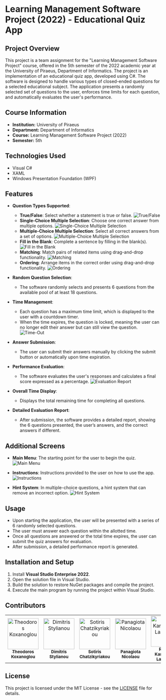 # Learning Management Software Project (2022) - Educational Quiz App

## Project Overview

This project is a team assignment for the "Learning Management Software Project" course, offered in the 5th semester of the 2022 academic year at the University of Piraeus, Department of Informatics. The project is an implementation of an educational quiz app, developed using C#. The software is designed to handle various types of closed-ended questions for a selected educational subject. The application presents a randomly selected set of questions to the user, enforces time limits for each question, and automatically evaluates the user's performance.

## Course Information

- **Institution:** University of Piraeus
- **Department:** Department of Informatics
- **Course:** Learning Management Software Project (2022)
- **Semester:** 5th

## Technologies Used

- Visual C#
- XAML
- Windows Presentation Foundation (WPF)

## Features

- **Question Types Supported**:
  - **True/False**: Select whether a statement is true or false.
    ![True/False](images/true-false.png)
  - **Single-Choice Multiple Selection**: Choose one correct answer from multiple options.
     ![Single-Choice Multiple Selection](images/single-choice-multiple-selection.png)
  - **Multiple-Choice Multiple Selection**: Select all correct answers from a set of options.
    ![Multiple-Choice Multiple Selection](images/multiple-choice-multiple-selection.png)
  - **Fill in the Blank**: Complete a sentence by filling in the blank(s).
    ![Fill in the Blank](images/fill-in-the-blanks.png)
  - **Matching**: Match pairs of related items using drag-and-drop functionality.
    ![Matching](images/matching.png)
  - **Ordering**: Arrange items in the correct order using drag-and-drop functionality.
    ![Ordering](images/ordering.png)

- **Random Question Selection**: 
  - The software randomly selects and presents 6 questions from the available pool of at least 18 questions.

- **Time Management**:
  - Each question has a maximum time limit, which is displayed to the user with a countdown timer.
  - When the time expires, the question is locked, meaning the user can no longer edit their answer but can still view the question.
    ![Time-Out](images/time-out.png)

- **Answer Submission**:
  - The user can submit their answers manually by clicking the submit button or automatically upon time expiration.

- **Performance Evaluation**:
  - The software evaluates the user's responses and calculates a final score expressed as a percentage.
    ![Evaluation Report](images/evalutation-report.png)

- **Overall Time Display**: 
  - Displays the total remaining time for completing all questions.

- **Detailed Evaluation Report**:
  - After submission, the software provides a detailed report, showing the 6 questions presented, the user’s answers, and the correct answers if different.

## Additional Screens

- **Main Menu**: The starting point for the user to begin the quiz.
  ![Main Menu](images/app-main-menu.png)
  
- **Instructions**: Instructions provided to the user on how to use the app.
  ![Instructions](images/app-instructions.png)
  
- **Hint System**: In multiple-choice questions, a hint system that can remove an incorrect option.
  ![Hint System](images/tip.png)

## Usage

- Upon starting the application, the user will be presented with a series of 6 randomly selected questions.
- The user must answer each question within the allotted time.
- Once all questions are answered or the total time expires, the user can submit the quiz answers for evaluation.
- After submission, a detailed performance report is generated.

## Installation and Setup

1. Install **Visual Studio Enterprise 2022**.
2. Open the solution file in Visual Studio.
3. Build the solution to restore NuGet packages and compile the project.
4. Execute the main program by running the project within Visual Studio.

## Contributors

<table>
  <tr>
    <td align="center"><a href="https://github.com/thkox"><img src="https://avatars.githubusercontent.com/u/79880468?v=4" width="100px;" alt="Theodoros Koxanoglou"/><br /><sub><b>Theodoros Koxanoglou</b></sub></a><br /></td>
    <td align="center"><a href="https://github.com/dimitrisstyl7"><img src="https://avatars.githubusercontent.com/u/75742419?v=4" width="100px;" alt="Dimitris Stylianou"/><br /><sub><b>Dimitris Stylianou</b></sub></a><br /></td>
    <td align="center"><a href="https://github.com/IamInloveWitheCode"><img src="https://avatars.githubusercontent.com/u/79903936?v=4" width="100px;" alt="Sotiris Chatzikyriakou"/><br /><sub><b>Sotiris Chatzikyriakou</b></sub></a><br /></td>
    <td align="center"><a href="https://github.com/panagiota02"><img src="https://avatars.githubusercontent.com/u/79789822?v=4" width="100px;" alt="Panagiota Nicolaou"/><br /><sub><b>Panagiota Nicolaou</b></sub></a><br /></td>
    <td align="center"><a href="https://github.com/PetsasBros"><img src="https://avatars.githubusercontent.com/u/77633302?v=4" width="100px;" alt="Rafailia Karapetsa-Lazaridou"/><br /><sub><b>Rafailia Karapetsa-Lazaridou</b></sub></a><br /></td>
  </tr>
</table>

## License

This project is licensed under the MIT License - see the [LICENSE](./LICENSE) file for details.
